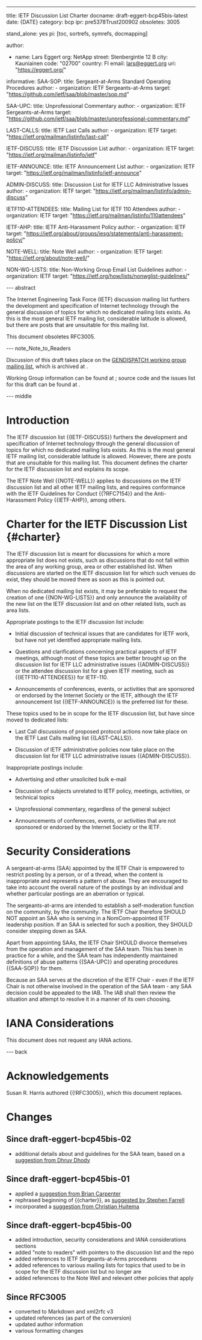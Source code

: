 ---

title: IETF Discussion List Charter
docname: draft-eggert-bcp45bis-latest
date: {DATE}
category: bcp
ipr: pre5378Trust200902
obsoletes: 3005

stand_alone: yes
pi: [toc, sortrefs, symrefs, docmapping]

author:

-
  name: Lars Eggert
  org: NetApp
  street: Stenbergintie 12 B
  city: Kauniainen
  code: "02700"
  country: FI
  email: lars@eggert.org
  uri: "https://eggert.org/"

informative:
  SAA-SOP:
    title: Sergeant-at-Arms Standard Operating Procedures
    author:
    - organization: IETF Sergeants-at-Arms
    target: "https://github.com/ietf/saa/blob/master/sop.md"

  SAA-UPC:
    title: Unprofessional Commentary
    author:
    - organization: IETF Sergeants-at-Arms
    target:
      "https://github.com/ietf/saa/blob/master/unprofessional-commentary.md"

  LAST-CALLS:
    title: IETF Last Calls
    author:
    - organization: IETF
    target: "https://ietf.org/mailman/listinfo/last-call"

  IETF-DISCUSS:
    title: IETF Discussion List
    author:
    - organization: IETF
    target: "https://ietf.org/mailman/listinfo/ietf"

  IETF-ANNOUNCE:
    title: IETF Announcement List
    author:
    - organization: IETF
    target: "https://ietf.org/mailman/listinfo/ietf-announce"

  ADMIN-DISCUSS:
    title: Discussion List for IETF LLC Administrative Issues
    author:
    - organization: IETF
    target: "https://ietf.org/mailman/listinfo/admin-discuss"

  IETF110-ATTENDEES:
    title: Mailing List for IETF 110 Attendees
    author:
    - organization: IETF
    target: "https://ietf.org/mailman/listinfo/110attendees"

  IETF-AHP:
    title: IETF Anti-Harassment Policy
    author:
    - organization: IETF
    target:
      "https://ietf.org/about/groups/iesg/statements/anti-harassment-policy/"

  NOTE-WELL:
    title: Note Well
    author:
    - organization: IETF
    target: "https://ietf.org/about/note-well/"

  NON-WG-LISTS:
    title: Non-Working Group Email List Guidelines
    author:
    - organization: IETF
    target: "https://ietf.org/how/lists/nonwglist-guidelines/"

--- abstract

The Internet Engineering Task Force (IETF) discussion mailing list furthers the
development and specification of Internet technology through the general
discussion of topics for which no dedicated mailing lists exists. As this is the
most general IETF mailing list, considerable latitude is allowed, but there are
posts that are unsuitable for this mailing list.

This document obsoletes RFC3005.

--- note_Note_to_Readers

Discussion of this draft takes place on the [GENDISPATCH working group mailing
list](mailto:gendispatch@ietf.org), which is archived at
[](https://mailarchive.ietf.org/arch/browse/gendispatch/).

Working Group information can be found at
[](https://datatracker.ietf.org/wg/gendispatch/); source code and the issues
list for this draft can be found at [](https://github.com/larseggert/bcp45bis).

--- middle

# Introduction

The IETF discussion list {{IETF-DISCUSS}} furthers the development and
specification of Internet technology through the general discussion of topics
for which no dedicated mailing lists exists. As this is the most general IETF
mailing list, considerable latitude is allowed. However, there are posts that
are unsuitable for this mailing list. This document defines the charter for the
IETF discussion list and explains its scope.

The IETF Note Well {{NOTE-WELL}} applies to discussions on the IETF discussion
list and all other IETF mailing lists, and requires conformance with the IETF
Guidelines for Conduct {{?RFC7154}} and the Anti-Harassment Policy {{IETF-AHP}},
among others.

# Charter for the IETF Discussion List {#charter}

The IETF discussion list is meant for discussions for which a more appropriate
list does not exists, such as discussions that do not fall within the area of
any working group, area or other established list. When discussions are started
on the IETF discussion list for which such venues do exist, they should be moved
there as soon as this is pointed out.

When no dedicated mailing list exists, it may be preferable to request the
creation of one {{NON-WG-LISTS}} and only announce the availability of the new
list on the IETF discussion list and on other related lists, such as area lists.

Appropriate postings to the IETF discussion list include:

- Initial discussion of technical issues that are candidates for IETF work, but
  have not yet identified appropriate mailing lists.

- Questions and clarifications concerning  practical aspects of IETF meetings,
  although most of these topics are better brought up on the discussion list for
  IETF LLC administrative issues {{ADMIN-DISCUSS}} or the attendee discussion
  list for a given IETF meeting, such as {{IETF110-ATTENDEES}} for IETF-110.

- Announcements of conferences, events, or activities that are sponsored or
  endorsed by the Internet Society or the IETF, although the IETF announcement
  list {{IETF-ANNOUNCE}} is the preferred list for these.

These topics used to be in scope for the IETF discussion list, but have since
moved to dedicated lists:

- Last Call discussions of proposed protocol actions now take place on the IETF
  Last Calls mailing list {{LAST-CALLS}}.

- Discussion of IETF administrative policies now take place on the discussion
  list for IETF LLC administrative issues {{ADMIN-DISCUSS}}.

Inappropriate postings include:

- Advertising and other unsolicited bulk e-mail

- Discussion of subjects unrelated to IETF policy, meetings, activities, or
  technical topics

- Unprofessional commentary, regardless of the general subject

- Announcements of conferences, events, or activities that are not sponsored or
  endorsed by the Internet Society or the IETF.

# Security Considerations

A sergeant-at-arms (SAA) appointed by the IETF Chair is empowered to
restrict posting by a person, or of a thread, when the content is
inappropriate and represents a pattern of abuse. They are encouraged to
take into account the overall nature of the postings by an individual
and whether particular postings are an aberration or typical.

The sergeants-at-arms are intended to establish a self-moderation
function on the community, by the community. The IETF Chair therefore
SHOULD NOT appoint an SAA who is serving in a NomCom-appointed IETF
leadership position. If an SAA is selected for such a position, they
SHOULD consider stepping down as SAA.

Apart from appointing SAAs, the IETF Chair SHOULD divorce themselves
from the operation and management of the SAA team. This has been
in practice for a while, and the SAA team has
independently maintained definitions of abuse patterns {{SAA-UPC}} and
operating procedures {{SAA-SOP}} for them. 

Because an SAA serves at the discretion of the IETF Chair - even if the
IETF Chair is not otherwise involved in the operation of the SAA team -
any SAA decision could be appealed to the IAB. The IAB 
shall then review the situation and attempt to resolve it in 
a manner of its own choosing.

# IANA Considerations

This document does not request any IANA actions.

--- back

# Acknowledgements

Susan R. Harris authored {{!RFC3005}}, which this document replaces.

# Changes

## Since draft-eggert-bcp45bis-02

- additional details about and guidelines for the SAA team, based on a
  [suggestion from Dhruv
  Dhody](https://github.com/larseggert/bcp45bis/pull/1)

## Since draft-eggert-bcp45bis-01

- applied a [suggestion from Brian
  Carpenter](https://mailarchive.ietf.org/arch/msg/gendispatch/-U2LWKf0VonKnQXs4jPEqIg_L_A)
- rephrased beginning of {{charter}}, as [suggested by Stephen
  Farrell](https://mailarchive.ietf.org/arch/msg/gendispatch/p73lu-D-WvQrbKBZ80c2T7bbBlQ/)
- incorporated a [suggestion from Christian
  Huitema](https://mailarchive.ietf.org/arch/msg/gendispatch/64LgqlIk0h62mAK09Muqn1ccqRE/)

## Since draft-eggert-bcp45bis-00

- added introduction, security considerations and IANA considerations sections
- added "note to readers" with pointers to the discussion list and the repo
- added references to IETF Sergeants-at-Arms procedures
- added references to various mailing lists for topics that used to be in scope
  for the IETF discussion list but no longer are
- added references to the Note Well and relevant other policies that apply

## Since RFC3005

- converted to Markdown and xml2rfc v3
- updated references (as part of the conversion)
- updated author information
- various formatting changes

